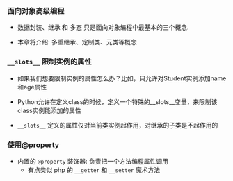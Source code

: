 ### 面向对象高级编程
* 数据封装、继承 和 多态 只是面向对象编程中最基本的三个概念.

* 本章将介绍: 多重继承、定制类、元类等概念


### `__slots__` 限制实例的属性
* 如果我们想要限制实例的属性怎么办？比如，只允许对Student实例添加name和age属性

* Python允许在定义class的时候，定义一个特殊的__slots__变量，来限制该class实例能添加的属性

* `__slots__` 定义的属性仅对当前类实例起作用，对继承的子类是不起作用的



### 使用@property
* 内置的 `@property` 装饰器: 负责把一个方法编程属性调用
    * 有点类似 php 的 `__getter` 和 `__setter` 魔术方法
